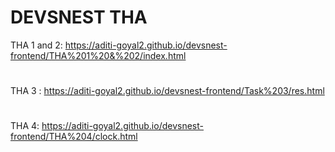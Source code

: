 # DEVSNEST THA
THA 1 and 2: https://aditi-goyal2.github.io/devsnest-frontend/THA%201%20&%202/index.html
#
THA 3 : https://aditi-goyal2.github.io/devsnest-frontend/Task%203/res.html
#
THA 4: https://aditi-goyal2.github.io/devsnest-frontend/THA%204/clock.html

